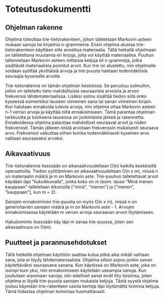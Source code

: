 # Toteutusdokumentti

## Ohjelman rakenne

Ohjelma toteuttaa trie-tietorakenteen, johon talletetaan Markovin asteen mukaan sanoja tai kirjaimia n-grammeina. Ensin ohjelma alustaa trie-tietorakenteen käyttäen sille annettua materiaalia. Tällä hetkellä ohjelmaan on talletettuna muutamia eri kirjoja, joita voi käyttää materiaalina. Puuhun tallennetaan Markovin asteen mittaisia ketjuja eli n-grammeja, jotka sisältävät materiaalista poimitut arvot. Kun trie on alustettu, niin ohjelmalle voidaan syöttää yksittäisiä arvoja ja trie puusta haetaan todennäköisiä seuraajia kyseiselle arvolle. 

Trie-tietorakenne on tämän ohjelman keskiössä. Se perustuu solmuihin, joihin on talletettu tieto mahdollisista seuraavista arvoista ja arvon frekvenssi lähdemateriaalissa. Lisäksi solmu sisältää tiedon siitä onko kyseessä esimerkiksi lauseen viimeinen sana tai sanan viimeinen kirjain. Kun halutaan ennakoida tulevia arvoja, niin ohjelma ottaa Markovin asteen n-1 verran arvoja ja käyttää niitä ennakoimiseen. Tämä parantaa ohjelman tarkkuutta ja tuloksena lauseissa on jonkinlaista järkeä ja rakennetta. Ennakoidessa ohjelma palauttaa mahdolliset seuraavat arvot ja niiden frekvenssit. Tämän jälkeen niistä arvotaan frekvenssin mukaisesti seuraava arvo. Frekvenssi vaikuttaa siihen kuinka todennäköisesti kyseinen arvo valitaan seuraavaksi arvoksi. 


## Aikavaativuus

Trie-tietorakenne itsessään on aikavaativuudeltaan O(n) kaikilla keskeisillä operaatioilla. Tiedon syöttäminen on aikavaativuudeltaan O(n x m), missä n on materiaalin määrä ja m on Markovin aste. Trie-puuhun talletettavat arvot käydään läpi "liukuikkunalla", jonka koko on m (esim. lause "Minä menen kauppaan" talletetaan ikkunoilla ["minä", "menen"] ja ["menen", "kauppaan"], kun m = 2). 

Sanojen ennakoiminen trie-puusta on myös O(n x m), missä n on generoitavien sanojen määrä ja m on Markovin aste - 1. Arvojen ennakoimisessa käytetään m verran arvoja seuraavan arvon löytämiseen. 

Hakutoiminto itsessään käy läpi m sanaa trie-puussa, joten sen aikavaativuus on O(m).


## Puutteet ja parannusehdotukset

Tällä hetkellä ohjelman käyttöön saattaa kulua pitkä aika mikäli valitaan sana, jota ei löydy lähdemateriaalista. Ohjelma silloin arpoo jonkin sanan käytettäväksi seuraavana sanana. Kun käytössä on Markovin aste, joka on isompi kuin yksi, niin ennakoimiseen käytetään useampia sanoja. Kun joudutaan arpomaan sanoja, niin edelliset sanat eivät liity toisiinsa, joten ohjelma ei löydä trie-puusta sanojen mukaisia ketjuja. Tästä syystä ohjelma joutuu käymään trie-rakenteen useita kertoja läpi löytämättä toimivia ketjuja. Tämä hidastaa ohjelman toimintaa huomattavasti. 